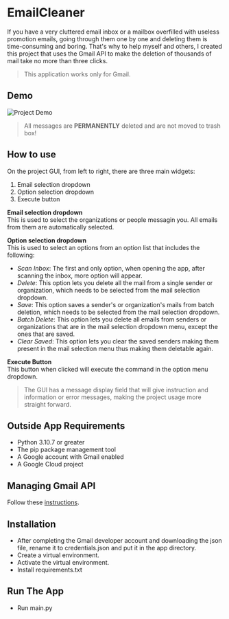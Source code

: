 # EmailCleaner

If you have a very cluttered email inbox or a mailbox
overfilled with useless promotion emails,
going through them one by one and deleting them is time-consuming and boring.
That's why to help myself and others, I created this project that uses the Gmail
API to make the deletion of thousands of mail take no more than three clicks.
> This application works only for Gmail.

## Demo

![Project Demo](https://i.imgur.com/7bPqJ57.gif)
> All messages are **PERMANENTLY** deleted and are not moved to trash box!

## How to use

On the project GUI, from left to right, there are three main widgets:

1. Email selection dropdown
2. Option selection dropdown
3. Execute button

**Email selection dropdown**  
This is used to select the organizations or people messagin you.
All emails from them are automatically selected.

**Option selection dropdown**  
This is used to select an options from an option list that
includes the following:

- *Scan Inbox*: The first and only option, when opening the app,
  after scanning the inbox, more option will appear.
- *Delete*: This option lets you delete all the mail from a single sender or
  organization, which needs to be selected from the mail selection dropdown.
- *Save*: This option saves a sender's or organization's mails from batch
  deletion, which needs to be selected from the mail selection dropdown.
- *Batch Delete*: This option lets you delete all emails from senders or
  organizations that are in the mail selection dropdown menu,
  except the ones that are saved.
- *Clear Saved*: This option lets you clear the saved senders making them
  present in the mail selection menu thus making them deletable again.

**Execute Button**  
This button when clicked will execute the command in the option menu dropdown.

> The GUI has a message display field that will give instruction and
> information or error messages, making the project usage more straight forward.

## Outside App Requirements

- Python 3.10.7 or greater
- The pip package management tool
- A Google account with Gmail enabled
- A Google Cloud project

## Managing Gmail API

Follow
these [instructions](https://developers.google.com/gmail/api/quickstart/python#step_1_turn_on_the_api_name).

## Installation

- After completing the Gmail developer account and downloading the json file,
  rename it to credentials.json and put it in the app directory.
- Create a virtual environment.
- Activate the virtual environment.
- Install requirements.txt

## Run The App

- Run main.py

    